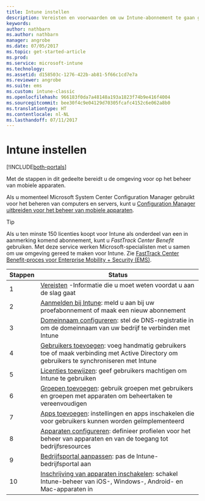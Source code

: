 ```yaml
---
title: Intune instellen
description: Vereisten en voorwaarden om uw Intune-abonnement te gaan gebruiken
keywords: 
author: nathbarn
ms.author: nathbarn
manager: angrobe
ms.date: 07/05/2017
ms.topic: get-started-article
ms.prod: 
ms.service: microsoft-intune
ms.technology: 
ms.assetid: d158503c-1276-422b-ab81-5f66c1cd7e7a
ms.reviewer: angrobe
ms.suite: ems
ms.custom: intune-classic
ms.openlocfilehash: 966183f0da7a48148a193a1823f74b9e416f4004
ms.sourcegitcommit: bee30f4c9e04129d70305fcafc4152c6e062a8b0
ms.translationtype: HT
ms.contentlocale: nl-NL
ms.lasthandoff: 07/11/2017
---
```

# <a name="set-up-intune"></a>Intune instellen

[!INCLUDE[both-portals](./includes/note-for-both-portals.md)]

Met de stappen in dit gedeelte bereidt u de omgeving voor op het beheer van mobiele apparaten.  

Als u momenteel Microsoft System Center Configuration Manager gebruikt voor het beheren van computers en servers, kunt u [Configuration Manager uitbreiden voor het beheer van mobiele apparaten](https://docs.microsoft.com/sccm/mdm/understand/choose-between-standalone-intune-and-hybrid-mobile-device-management).

>[!TIP]
>Als u ten minste 150 licenties koopt voor Intune als onderdeel van een in aanmerking komend abonnement, kunt u *FastTrack Center Benefit* gebruiken. Met deze service werken Microsoft-specialisten met u samen om uw omgeving gereed te maken voor Intune. Zie [FastTrack Center Benefit-proces voor Enterprise Mobility + Security (EMS)](https://docs.microsoft.com/enterprise-mobility-security/Solutions/enterprise-mobility-fasttrack-program).

| Stappen | Status  |
| ------------- |-------------|
| 1  | [Vereisten](supported-devices-browsers.md) -Informatie die u moet weten voordat u aan de slag gaat|
| 2 |  [Aanmelden bij Intune](account-sign-up.md): meld u aan bij uw proefabonnement of maak een nieuw abonnement |  
| 3 | [Domeinnaam configureren](custom-domain-name-configure.md): stel de DNS-registratie in om de domeinnaam van uw bedrijf te verbinden met Intune  |
| 4 | [Gebruikers toevoegen](users-add.md): voeg handmatig gebruikers toe of maak verbinding met Active Directory om gebruikers te synchroniseren met Intune  |
| 5 | [Licenties toewijzen](licenses-assign.md): geef gebruikers machtigen om Intune te gebruiken|
| 6 |  [Groepen toevoegen](groups-add.md): gebruik groepen met gebruikers en groepen met apparaten om beheertaken te vereenvoudigen |
| 7 | [Apps toevoegen](apps-add.md): instellingen en apps inschakelen die voor gebruikers kunnen worden geïmplementeerd |
| 8 | [Apparaten configureren](device-profiles.md): definieer profielen voor het beheer van apparaten en van de toegang tot bedrijfsresources |
| 9 | [Bedrijfsportal aanpassen](company-portal-app.md): pas de Intune-bedrijfsportal aan   |
| 10 | [Inschrijving van apparaten inschakelen](mdm-authority-set.md): schakel Intune-beheer van iOS-, Windows-, Android- en Mac-apparaten in |
